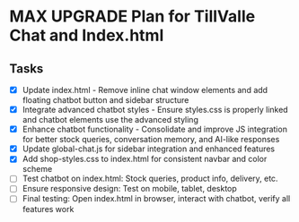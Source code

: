 # MAX UPGRADE Plan for TillValle Chat and Index.html

## Tasks
- [x] Update index.html - Remove inline chat window elements and add floating chatbot button and sidebar structure
- [x] Integrate advanced chatbot styles - Ensure styles.css is properly linked and chatbot elements use the advanced styling
- [x] Enhance chatbot functionality - Consolidate and improve JS integration for better stock queries, conversation memory, and AI-like responses
- [x] Update global-chat.js for sidebar integration and enhanced features
- [x] Add shop-styles.css to index.html for consistent navbar and color scheme
- [ ] Test chatbot on index.html: Stock queries, product info, delivery, etc.
- [ ] Ensure responsive design: Test on mobile, tablet, desktop
- [ ] Final testing: Open index.html in browser, interact with chatbot, verify all features work
